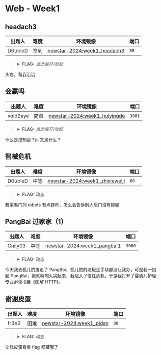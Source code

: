 # Web - Week1

## headach3

| 出题人 | 难度 | 环境镜像 | 端口 |
|-----|-----|-----|-----|
| D0ubleD | 签到 | [newstar-2024:week1_headach3](https://hub.docker.com/r/openctf/newstar-2024/tags?name=week1_headach3) | `80` |

> <details><summary><strong>FLAG:</strong> <i>点此展开/收起</i></summary>
> <code>flag{You_Ar3_R3Ally_A_9ooD_d0ctor}</code>
> </details>

头疼，帮我治治

## 会赢吗

| 出题人 | 难度 | 环境镜像 | 端口 |
|-----|-----|-----|-----|
| void2eye | 简单 | [newstar-2024:week1_huiyingde](https://hub.docker.com/r/openctf/newstar-2024/tags?name=week1_huiyingde) | `3001` |

> <details><summary><strong>FLAG:</strong> <i>点此展开/收起</i></summary>
> <code>flag{WA0w!_y4_r3al1y_Gr4sP_JJJs!}</code>
> </details>

什么是控制台？js 又是什么？

## 智械危机

| 出题人 | 难度 | 环境镜像 | 端口 |
|-----|-----|-----|-----|
| D0ubleD | 中等 | [newstar-2024:week1_zhixieweiji](https://hub.docker.com/r/openctf/newstar-2024/tags?name=week1_zhixieweiji) | `80` |

> <details><summary><strong>FLAG:</strong> 动态</summary>
> </details>

我家看门的 robots 有点铸币，怎么会告诉别人后门没有锁呢

## PangBai 过家家（1）

| 出题人 | 难度 | 环境镜像 | 端口 |
|-----|-----|-----|-----|
| Cnily03 | 中等 | [newstar-2024:week1_pangbai1](https://hub.docker.com/r/openctf/newstar-2024/tags?name=week1_pangbai1) | `3000` |

> <details><summary><strong>FLAG:</strong> 动态</summary>
> </details>

今天我去孤儿院接走了 PangBai，孤儿院的老板连手续都没让我办，可是我一抱起 PangBai，她就嚎啕大哭起来，我陷入了信任危机，于是我打开了婴幼儿护理专业必读书目《图解 HTTP》。

## 谢谢皮蛋

| 出题人 | 难度 | 环境镜像 | 端口 |
|-----|-----|-----|-----|
| fr3e3 | 困难 | [newstar-2024:week1_pidan](https://hub.docker.com/r/openctf/newstar-2024/tags?name=week1_pidan) | `80` |

> <details><summary><strong>FLAG:</strong> 动态</summary>
> </details>

让我皮蛋看看 flag 都藏哪了
